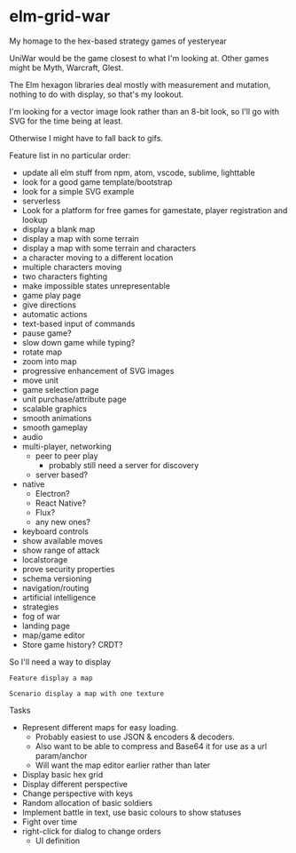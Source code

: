 # elm-grid-war

My homage to the hex-based strategy games of yesteryear

UniWar would be the game closest to what I'm looking at. Other games might be Myth, Warcraft, Glest.

The Elm hexagon libraries deal mostly with measurement and mutation, nothing to do with display, so that's my lookout.

I'm looking for a vector image look rather than an 8-bit look, so I'll go with SVG for the time being at least.

Otherwise I might have to fall back to gifs.

Feature list in no particular order:
- update all elm stuff from npm, atom, vscode, sublime, lighttable
- look for a good game template/bootstrap
- look for a simple SVG example
- serverless
- Look for a platform for free games for gamestate, player registration and lookup
- display a blank map
- display a map with some terrain
- display a map with some terrain and characters
- a character moving to a different location
- multiple characters moving
- two characters fighting
- make impossible states unrepresentable
- game play page
- give directions
- automatic actions
- text-based input of commands
- pause game?
- slow down game while typing?
- rotate map
- zoom into map
- progressive enhancement of SVG images
- move unit
- game selection page
- unit purchase/attribute page
- scalable graphics
- smooth animations
- smooth gameplay
- audio
- multi-player, networking
  - peer to peer play
    - probably still need a server for discovery
  - server based?
- native
  - Electron?
  - React Native?
  - Flux?
  - any new ones?
- keyboard controls
- show available moves
- show range of attack
- localstorage
- prove security properties
- schema versioning
- navigation/routing
- artificial intelligence
- strategies
- fog of war
- landing page
- map/game editor
- Store game history? CRDT?

So I'll need a way to display

```
Feature display a map

Scenario display a map with one texture
```

Tasks
- Represent different maps for easy loading.
  - Probably easiest to use JSON & encoders & decoders. 
  - Also want to be able to compress and Base64 it for use as a url param/anchor
  - Will want the map editor earlier rather than later
- Display basic hex grid
- Display different perspective
- Change perspective with keys
- Random allocation of basic soldiers
- Implement battle in text, use basic colours to show statuses
- Fight over time
- right-click for dialog to change orders
  - UI definition

